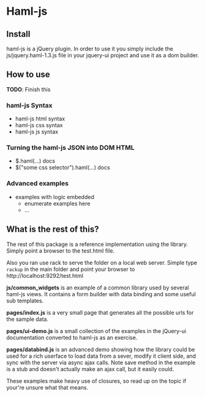 Haml-js
=======

Install
-------

haml-js is a jQuery plugin.  In order to use it you simply include the js/jquery.haml-1.3.js file
in your jquery-ui project and use it as a dom builder.

How to use
----------

**TODO**: Finish this

### haml-js Syntax

* haml-js html syntax
* haml-js css syntax
* haml-js js syntax

### Turning the haml-js JSON into DOM HTML

* $.haml(...) docs
* $("some css selector").haml(...) docs

### Advanced examples

* examples with logic embedded
  * enumerate examples here
  * ...  

What is the rest of this?
-------------------------

The rest of this package is a reference implementation using the library.  Simply point a browser
to the test.html file.  

Also you ran use rack to serve the folder on a local web server.  Simple type `rackup` in
the main folder and point your browser to http://localhost:9292/test.html

**js/common_widgets** is an example of a common library used by several haml-js views.  It contains
a form builder with data binding and some useful sub templates.

**pages/index.js** is a very small page that generates all the possible urls for the sample data.

**pages/ui-demo.js** is a small collection of the examples in the jQuery-ui documentation converted
to haml-js as an exercise.

**pages/databind.js** is an advanced demo showing how the library could be used for a rich userface
to load data from a sever, modify it client side, and sync with the server via async ajax calls.
Note save method in the example is a stub and doesn't actually make an ajax call, but it easily could.

These examples make heavy use of closures, so read up on the topic if your're unsure what that means.
  

